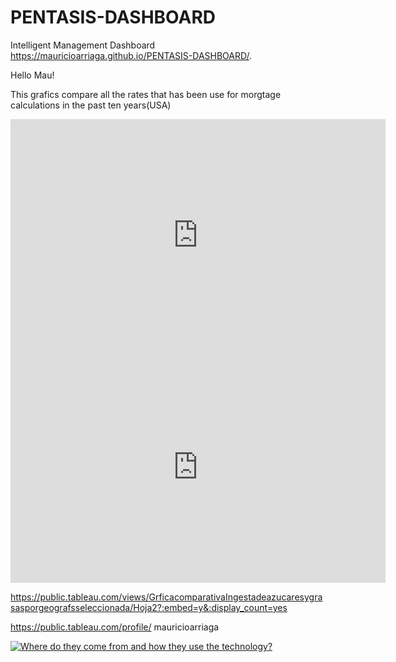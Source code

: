 # PENTASIS-DASHBOARD
Intelligent Management Dashboard
 https://mauricioarriaga.github.io/PENTASIS-DASHBOARD/.
 
 Hello Mau!
 
 This grafics compare all the rates that has been use for morgtage calculations in the past ten years(USA)
 
 <iframe width="600" height="371" seamless frameborder="0" scrolling="yes" src="https://docs.google.com/spreadsheets/d/1neFR8NMYPtmMIg1pFXvO00eCA_93H4vuRguGZPoJGTQ/pubchart?oid=838885901&amp;format=interactive" ></iframe>
 
 
 <iframe width="600" height="371" seamless frameborder="0" scrolling="no" src="https://docs.google.com/spreadsheets/d/1neFR8NMYPtmMIg1pFXvO00eCA_93H4vuRguGZPoJGTQ/pubchart?oid=1304888184&amp;format=interactive"></iframe>
 

 https://public.tableau.com/views/GrficacomparativaIngestadeazucaresygrasasporgeografsseleccionada/Hoja2?:embed=y&:display_count=yes
 
https://public.tableau.com/profile/ mauricioarriaga

<div class='tableauPlaceholder' id='viz1489108777932' style='position: relative'><noscript><a href='https:&#47;&#47;mauricioarriaga.github.io&#47;PENTASIS-DASHBOARD&#47;'><img alt='Where do they come from and how they use the technology? ' src='https:&#47;&#47;public.tableau.com&#47;static&#47;images&#47;MR&#47;MRAGSection2StoryaboutstudentsatDataVisualizationforall&#47;Historia1&#47;1_rss.png' style='border: none' /></a></noscript><object class='tableauViz'  style='display:none;'><param name='host_url' value='https%3A%2F%2Fpublic.tableau.com%2F' /> <param name='site_root' value='' /><param name='name' value='MRAGSection2StoryaboutstudentsatDataVisualizationforall&#47;Historia1' /><param name='tabs' value='no' /><param name='toolbar' value='yes' /><param name='static_image' value='https:&#47;&#47;public.tableau.com&#47;static&#47;images&#47;MR&#47;MRAGSection2StoryaboutstudentsatDataVisualizationforall&#47;Historia1&#47;1.png' /> <param name='animate_transition' value='yes' /><param name='display_static_image' value='yes' /><param name='display_spinner' value='yes' /><param name='display_overlay' value='yes' /><param name='display_count' value='yes' /></object></div>                <script type='text/javascript'>                    var divElement = document.getElementById('viz1489108777932');                    var vizElement = divElement.getElementsByTagName('object')[0];                    vizElement.style.width='1370px';vizElement.style.height='837px';                    var scriptElement = document.createElement('script');                    scriptElement.src = 'https://public.tableau.com/javascripts/api/viz_v1.js';                    vizElement.parentNode.insertBefore(scriptElement, vizElement);                </script>

